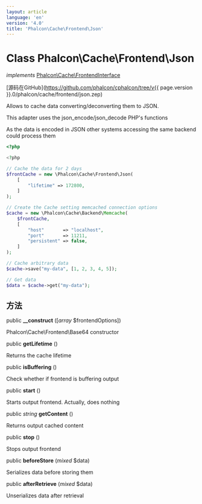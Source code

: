 ```yaml
---
layout: article
language: 'en'
version: '4.0'
title: 'Phalcon\Cache\Frontend\Json'
---
```

# Class **Phalcon\Cache\Frontend\Json**

*implements* [Phalcon\Cache\FrontendInterface](Phalcon_Cache_FrontendInterface)

[源码在GitHub](https://github.com/phalcon/cphalcon/tree/v{{ page.version }}.0/phalcon/cache/frontend/json.zep)

Allows to cache data converting/deconverting them to JSON.

This adapter uses the json_encode/json_decode PHP's functions

As the data is encoded in JSON other systems accessing the same backend could process them

```php
<?php

<?php

// Cache the data for 2 days
$frontCache = new \Phalcon\Cache\Frontend\Json(
    [
        "lifetime" => 172800,
    ]
);

// Create the Cache setting memcached connection options
$cache = new \Phalcon\Cache\Backend\Memcache(
    $frontCache,
    [
        "host"       => "localhost",
        "port"       => 11211,
        "persistent" => false,
    ]
);

// Cache arbitrary data
$cache->save("my-data", [1, 2, 3, 4, 5]);

// Get data
$data = $cache->get("my-data");

```

## 方法

public **__construct** ([*array* $frontendOptions])

Phalcon\Cache\Frontend\Base64 constructor

public **getLifetime** ()

Returns the cache lifetime

public **isBuffering** ()

Check whether if frontend is buffering output

public **start** ()

Starts output frontend. Actually, does nothing

public *string* **getContent** ()

Returns output cached content

public **stop** ()

Stops output frontend

public **beforeStore** (*mixed* $data)

Serializes data before storing them

public **afterRetrieve** (*mixed* $data)

Unserializes data after retrieval